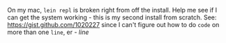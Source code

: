 On my mac, `lein repl` is broken right from off the install. Help me see if I can get the system working - this is my second install from scratch. See: https://gist.github.com/1020227 since I can't figure out how to do `code` on more than one `line`, er - *line*

